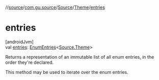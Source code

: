 //[source](../../../../index.md)/[com.gu.source](../../index.md)/[Source](../index.md)/[Theme](index.md)/[entries](entries.md)

# entries

[androidJvm]\
val [entries](entries.md): [EnumEntries](https://kotlinlang.org/api/latest/jvm/stdlib/kotlin.enums/-enum-entries/index.html)&lt;[Source.Theme](index.md)&gt;

Returns a representation of an immutable list of all enum entries, in the order they're declared.

This method may be used to iterate over the enum entries.
